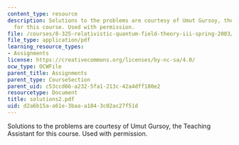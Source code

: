 ```yaml
---
content_type: resource
description: Solutions to the problems are courtesy of Umut Gursoy, the Teaching Assistant
  for this course. Used with permission.
file: /courses/8-325-relativistic-quantum-field-theory-iii-spring-2003/d2a6b15aa61e3baaa1843c02ac27f51d_solutions2.pdf
file_type: application/pdf
learning_resource_types:
- Assignments
license: https://creativecommons.org/licenses/by-nc-sa/4.0/
ocw_type: OCWFile
parent_title: Assignments
parent_type: CourseSection
parent_uid: c53ccd66-a232-5fa1-213c-42a4dff180e2
resourcetype: Document
title: solutions2.pdf
uid: d2a6b15a-a61e-3baa-a184-3c02ac27f51d
---
```

Solutions to the problems are courtesy of Umut Gursoy, the Teaching Assistant for this course. Used with permission.